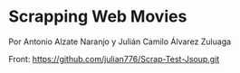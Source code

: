 # Scrapping Web Movies

Por Antonio Alzate Naranjo y Julián Camilo Álvarez Zuluaga

Front: https://github.com/julian776/Scrap-Test-Jsoup.git
